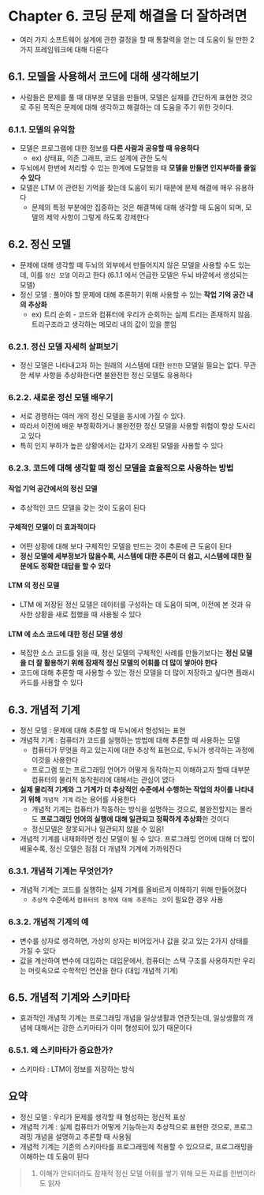 # Chapter 6. 코딩 문제 해결을 더 잘하려면
- 여러 가지 소프트웨어 설계에 관한 결정을 할 때 통찰력을 얻는 데 도움이 될 만한 2가지 프레임워크에 대해 다룬다

## 6.1. 모델을 사용해서 코드에 대해 생각해보기
- 사람들은 문제를 풀 때 대부분 모델을 만들며, 모델은 실재를 간단하게 표현한 것으로 주된 목적은 문제에 대해 생각하고 해결하는 데 도움을 주기 위한 것이다.

### 6.1.1. 모델의 유익함
- 모델은 프로그램에 대한 정보를 **다른 사람과 공유할 때 유용하다**
  - ex) 상태표, 의존 그래프, 코드 설계에 관한 도식
- 두뇌에서 한번에 처리할 수 있는 한계에 도달했을 때 **모델을 만들면 인지부하를 줄일 수 있다**
- 모델은 LTM 이 관련된 기억을 찾는데 도움이 되기 때문에 문제 해결에 매우 유용하다
  - 문제의 특정 부분에만 집중하는 것은 해결책에 대해 생각할 때 도움이 되며, 모델의 제약 사항이 그렇게 하도록 강제한다

## 6.2. 정신 모델
- 문제에 대해 생각할 때 두뇌의 외부에서 만들어지지 않은 모델을 사용할 수도 있는데, 이를 `정신 모델` 이라고 한다 (6.1.1 에서 언급한 모델은 두뇌 바깥에서 생성되는 모델)
- 정신 모델 : 풀어야 할 문제에 대해 추론하기 위해 사용할 수 있는 **작업 기억 공간 내의 추상화**
  - ex) 트리 순회 - 코드와 컴퓨터에 우리가 순회하는 실제 트리는 존재하지 않음. 트리구조라고 생각하는 메모리 내의 값이 있을 뿐임

### 6.2.1. 정신 모델 자세히 살펴보기
- 정신 모델은 나타내고자 하는 원래의 시스템에 대한 `완전한` 모델일 필요는 없다. 무관한 세부 사항을 추상화한다면 불완전한 정신 모델도 유용하다

### 6.2.2. 새로운 정신 모델 배우기
- 서로 경쟁하는 여러 개의 정신 모델을 동시에 가질 수 있다.
- 따라서 이전에 배운 부정확하거나 불완전한 정신 모델을 사용할 위험이 항상 도사리고 있다
- 특히 인지 부하가 높은 상황에서는 갑자기 오래된 모델을 사용할 수 있다

### 6.2.3. 코드에 대해 생각할 때 정신 모델을 효율적으로 사용하는 방법
#### 작업 기억 공간에서의 정신 모델
- 추상적인 코드 모델을 갖는 것이 도움이 된다

#### 구체적인 모델이 더 효과적이다
- 어떤 상황에 대해 보다 구체적인 모델을 만드는 것이 추론에 큰 도움이 된다
- **정신 모델에 세부정보가 많을수록, 시스템에 대한 추론이 더 쉽고, 시스템에 대한 질문에도 정확한 대답을 할 수 있다**

#### LTM 의 정신 모델
- LTM 에 저장된 정신 모델은 데이터를 구성하는 데 도움이 되며, 이전에 본 것과 유사한 상황을 새로 접했을 때 사용될 수 있다

#### LTM 에 소스 코드에 대한 정신 모델 생성
- 복잡한 소스 코드를 읽을 때, 정신 모델의 구체적인 사례를 만들기보다는 **정신 모델을 더 잘 활용하기 위해 잠재적 정신 모델의 어휘를 더 많이 쌓아야 한다**
- 코드에 대해 추론할 때 사용할 수 있는 정신 모델을 더 많이 저장하고 싶다면 플래시카드를 사용할 수 있다

## 6.3. 개념적 기계
- 정신 모델 : 문제에 대해 추론할 때 두뇌에서 형성되는 표현
- 개념적 기계 : 컴퓨터가 코드를 실행하는 방법에 대해 추론할 때 사용하는 모델
  - 컴퓨터가 무엇을 하고 있는지에 대한 추상적 표현으로, 두뇌가 생각하는 과정에 이것을 사용한다
  - 프로그램 또는 프로그래밍 언어가 어떻게 동작하는지 이해하고자 할때 대부분 컴퓨터의 물리적 동작원리에 대해서는 관심이 없다
- **실제 물리적 기계와 그 기계가 더 추상적인 수준에서 수행하는 작업의 차이를 나타내기 위해** `개념적 기계` 라는 용어를 사용한다
  - 개념적 기계는 컴퓨터가 작동하는 방식을 설명하는 것으로, 불완전할지는 몰라도 **프로그래밍 언어의 실행에 대해 일관되고 정확하게 추상화**한 것이다
  - 정신모델은 잘못되거나 일관되지 않을 수 있음!
- 개념적 기계를 내재화하면 정신 모델이 될 수 있다. 프로그래밍 언어에 대해 더 많이 배울수록, 정신 모델은 점점 더 개념적 기계에 가까워진다

### 6.3.1. 개념적 기계는 무엇인가?
- 개념적 기계는 코드를 실행하는 실제 기계를 올바르게 이해하기 위해 만들어졌다
  - `추상적` 수준에서 `컴퓨터의 동작에 대해 추론하는 것`이 필요한 경우 사용

### 6.3.2. 개념적 기계의 예
- 변수를 상자로 생각하면, 가상의 상자는 비어있거나 값을 갖고 있는 2가지 상태를 가질 수 있다
- 값을 계산하여 변수에 대입하는 대입문에서, 컴퓨터는 스택 구조를 사용하지만 우리는 머릿속으로 수학적인 연산을 한다 (대입 개념적 기계)

## 6.5. 개념적 기계와 스키마타
- 효과적인 개념적 기계는 프로그래밍 개념을 일상생활과 연관짓는데, 일상생활의 개념에 대해서는 강한 스키마타가 이미 형성되어 있기 때문이다

### 6.5.1. 왜 스키마타가 중요한가?
- 스키마타 : LTM이 정보를 저장하는 방식

## 요약
- 정신 모델 : 우리가 문제를 생각할 때 형성하는 정신적 표상
- 개념적 기계 : 실제 컴퓨터가 어떻게 기능하는지 추상적으로 표현한 것으로, 프로그래밍 개념을 설명하고 추론할 때 사용됨
- 개념적 기계는 기존의 스키마타를 프로그래밍에 적용할 수 있으므로, 프로그래밍을 이해하는 데 도움이 된다

> 1. 이해가 안되더라도 잠재적 정신 모델 어휘를 쌓기 위해 모든 자료를 한번이라도 읽자